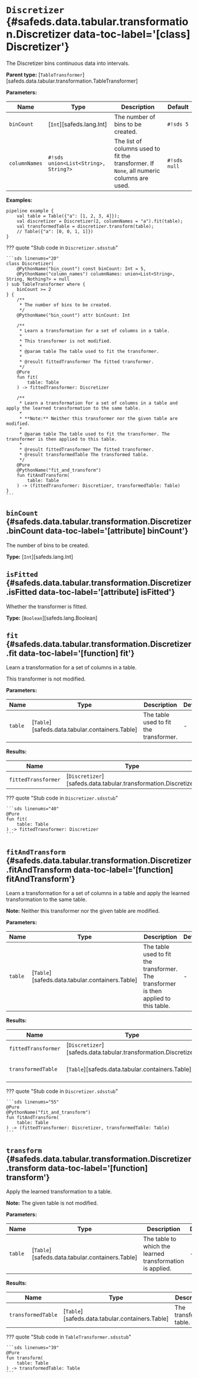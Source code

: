 # <code class="doc-symbol doc-symbol-class"></code> `Discretizer` {#safeds.data.tabular.transformation.Discretizer data-toc-label='[class] Discretizer'}

The Discretizer bins continuous data into intervals.

**Parent type:** [`TableTransformer`][safeds.data.tabular.transformation.TableTransformer]

**Parameters:**

| Name | Type | Description | Default |
|------|------|-------------|---------|
| `binCount` | [`Int`][safeds.lang.Int] | The number of bins to be created. | `#!sds 5` |
| `columnNames` | `#!sds union<List<String>, String?>` | The list of columns used to fit the transformer. If `None`, all numeric columns are used. | `#!sds null` |

**Examples:**

```sds hl_lines="3"
pipeline example {
    val table = Table({"a": [1, 2, 3, 4]});
    val discretizer = Discretizer(2, columnNames = "a").fit(table);
    val transformedTable = discretizer.transform(table);
    // Table({"a": [0, 0, 1, 1]})
}
```

??? quote "Stub code in `Discretizer.sdsstub`"

    ```sds linenums="20"
    class Discretizer(
        @PythonName("bin_count") const binCount: Int = 5,
        @PythonName("column_names") columnNames: union<List<String>, String, Nothing?> = null
    ) sub TableTransformer where {
        binCount >= 2
    } {
        /**
         * The number of bins to be created.
         */
        @PythonName("bin_count") attr binCount: Int

        /**
         * Learn a transformation for a set of columns in a table.
         *
         * This transformer is not modified.
         *
         * @param table The table used to fit the transformer.
         *
         * @result fittedTransformer The fitted transformer.
         */
        @Pure
        fun fit(
            table: Table
        ) -> fittedTransformer: Discretizer

        /**
         * Learn a transformation for a set of columns in a table and apply the learned transformation to the same table.
         *
         * **Note:** Neither this transformer nor the given table are modified.
         *
         * @param table The table used to fit the transformer. The transformer is then applied to this table.
         *
         * @result fittedTransformer The fitted transformer.
         * @result transformedTable The transformed table.
         */
        @Pure
        @PythonName("fit_and_transform")
        fun fitAndTransform(
            table: Table
        ) -> (fittedTransformer: Discretizer, transformedTable: Table)
    }
    ```

## <code class="doc-symbol doc-symbol-attribute"></code> `binCount` {#safeds.data.tabular.transformation.Discretizer.binCount data-toc-label='[attribute] binCount'}

The number of bins to be created.

**Type:** [`Int`][safeds.lang.Int]

## <code class="doc-symbol doc-symbol-attribute"></code> `isFitted` {#safeds.data.tabular.transformation.Discretizer.isFitted data-toc-label='[attribute] isFitted'}

Whether the transformer is fitted.

**Type:** [`Boolean`][safeds.lang.Boolean]

## <code class="doc-symbol doc-symbol-function"></code> `fit` {#safeds.data.tabular.transformation.Discretizer.fit data-toc-label='[function] fit'}

Learn a transformation for a set of columns in a table.

This transformer is not modified.

**Parameters:**

| Name | Type | Description | Default |
|------|------|-------------|---------|
| `table` | [`Table`][safeds.data.tabular.containers.Table] | The table used to fit the transformer. | - |

**Results:**

| Name | Type | Description |
|------|------|-------------|
| `fittedTransformer` | [`Discretizer`][safeds.data.tabular.transformation.Discretizer] | The fitted transformer. |

??? quote "Stub code in `Discretizer.sdsstub`"

    ```sds linenums="40"
    @Pure
    fun fit(
        table: Table
    ) -> fittedTransformer: Discretizer
    ```

## <code class="doc-symbol doc-symbol-function"></code> `fitAndTransform` {#safeds.data.tabular.transformation.Discretizer.fitAndTransform data-toc-label='[function] fitAndTransform'}

Learn a transformation for a set of columns in a table and apply the learned transformation to the same table.

**Note:** Neither this transformer nor the given table are modified.

**Parameters:**

| Name | Type | Description | Default |
|------|------|-------------|---------|
| `table` | [`Table`][safeds.data.tabular.containers.Table] | The table used to fit the transformer. The transformer is then applied to this table. | - |

**Results:**

| Name | Type | Description |
|------|------|-------------|
| `fittedTransformer` | [`Discretizer`][safeds.data.tabular.transformation.Discretizer] | The fitted transformer. |
| `transformedTable` | [`Table`][safeds.data.tabular.containers.Table] | The transformed table. |

??? quote "Stub code in `Discretizer.sdsstub`"

    ```sds linenums="55"
    @Pure
    @PythonName("fit_and_transform")
    fun fitAndTransform(
        table: Table
    ) -> (fittedTransformer: Discretizer, transformedTable: Table)
    ```

## <code class="doc-symbol doc-symbol-function"></code> `transform` {#safeds.data.tabular.transformation.Discretizer.transform data-toc-label='[function] transform'}

Apply the learned transformation to a table.

**Note:** The given table is not modified.

**Parameters:**

| Name | Type | Description | Default |
|------|------|-------------|---------|
| `table` | [`Table`][safeds.data.tabular.containers.Table] | The table to which the learned transformation is applied. | - |

**Results:**

| Name | Type | Description |
|------|------|-------------|
| `transformedTable` | [`Table`][safeds.data.tabular.containers.Table] | The transformed table. |

??? quote "Stub code in `TableTransformer.sdsstub`"

    ```sds linenums="39"
    @Pure
    fun transform(
        table: Table
    ) -> transformedTable: Table
    ```
